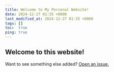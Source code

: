 ```yaml
---
title: Welcome to My Personal Website!
date: 2024-12-27 01:35 +0000
last_modified_at: 2024-12-27 01:35 +0000
tags: []
toc:  true
ping: true
---
```

Welcome to this website!
-----

Want to see something else added? <a href="https://github.com/MingshuoXu/MingshuoXu.github.io/issues/new">Open an issue.</a>

[^fn-sample_footnote]: Handy! Now click the return link to go back.
